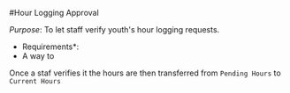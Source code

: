 #Hour Logging Approval

*Purpose*: To let staff verify youth's hour logging requests. 

*   Requirements*: 
  * A way to 

Once a staf verifies it the hours are then transferred from `Pending Hours` to `Current Hours`
